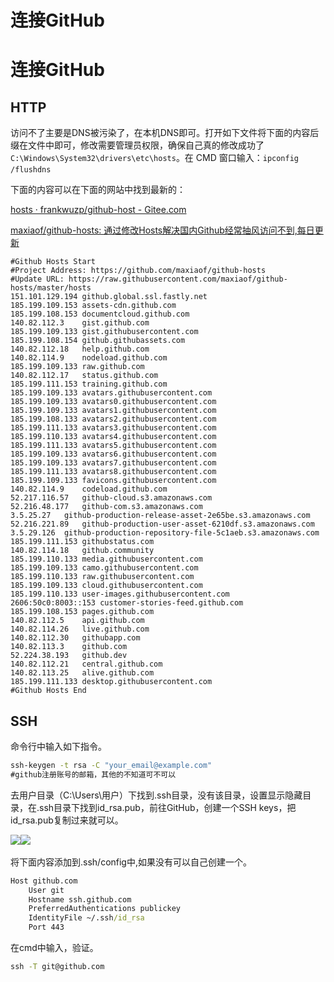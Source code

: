 # 连接GitHub

# 连接GitHub

## HTTP

访问不了主要是DNS被污染了，在本机DNS即可。打开如下文件将下面的内容后缀在文件中即可，修改需要管理员权限，确保自己真的修改成功了`C:\Windows\System32\drivers\etc\hosts`​。在 CMD 窗口输入：`ipconfig /flushdns`​

下面的内容可以在下面的网站中找到最新的：

[hosts · frankwuzp/github-host - Gitee.com](https://gitee.com/frankwuzp/github-host/blob/main/hosts)

[maxiaof/github-hosts: 通过修改Hosts解决国内Github经常抽风访问不到,每日更新](https://github.com/maxiaof/github-hosts)

```shell
#Github Hosts Start
#Project Address: https://github.com/maxiaof/github-hosts
#Update URL: https://raw.githubusercontent.com/maxiaof/github-hosts/master/hosts
151.101.129.194	github.global.ssl.fastly.net
185.199.109.153	assets-cdn.github.com
185.199.108.153	documentcloud.github.com
140.82.112.3	gist.github.com
185.199.109.133	gist.githubusercontent.com
185.199.108.154	github.githubassets.com
140.82.112.18	help.github.com
140.82.114.9	nodeload.github.com
185.199.109.133	raw.github.com
140.82.112.17	status.github.com
185.199.111.153	training.github.com
185.199.109.133	avatars.githubusercontent.com
185.199.109.133	avatars0.githubusercontent.com
185.199.109.133	avatars1.githubusercontent.com
185.199.108.133	avatars2.githubusercontent.com
185.199.111.133	avatars3.githubusercontent.com
185.199.110.133	avatars4.githubusercontent.com
185.199.111.133	avatars5.githubusercontent.com
185.199.109.133	avatars6.githubusercontent.com
185.199.109.133	avatars7.githubusercontent.com
185.199.111.133	avatars8.githubusercontent.com
185.199.109.133	favicons.githubusercontent.com
140.82.114.9	codeload.github.com
52.217.116.57	github-cloud.s3.amazonaws.com
52.216.48.177	github-com.s3.amazonaws.com
3.5.25.27	github-production-release-asset-2e65be.s3.amazonaws.com
52.216.221.89	github-production-user-asset-6210df.s3.amazonaws.com
3.5.29.126	github-production-repository-file-5c1aeb.s3.amazonaws.com
185.199.111.153	githubstatus.com
140.82.114.18	github.community
185.199.110.133	media.githubusercontent.com
185.199.109.133	camo.githubusercontent.com
185.199.110.133	raw.githubusercontent.com
185.199.109.133	cloud.githubusercontent.com
185.199.110.133	user-images.githubusercontent.com
2606:50c0:8003::153	customer-stories-feed.github.com
185.199.108.153	pages.github.com
140.82.112.5	api.github.com
140.82.114.26	live.github.com
140.82.112.30	githubapp.com
140.82.113.3	github.com
52.224.38.193	github.dev
140.82.112.21	central.github.com
140.82.113.25	alive.github.com
185.199.111.133	desktop.githubusercontent.com
#Github Hosts End
```

## SSH

命令行中输入如下指令。

```cmd
ssh-keygen -t rsa -C "your_email@example.com"
#github注册账号的邮箱，其他的不知道可不可以
```

去用户目录（C:\\Users\\用户）下找到.ssh目录，没有该目录，设置显示隐藏目录，在.ssh目录下找到id_rsa.pub，前往GitHub，创建一个SSH keys，把id_rsa.pub复制过来就可以。

​![](https://cdn.jsdelivr.net/gh/yinxiangkai/ImageBed@main/202403281530899.png)![](https://cdn.jsdelivr.net/gh/yinxiangkai/ImageBed@main/202403281530228.png)​

将下面内容添加到.ssh/config中,如果没有可以自己创建一个。

```cmd
Host github.com
    User git
    Hostname ssh.github.com
    PreferredAuthentications publickey
    IdentityFile ~/.ssh/id_rsa
    Port 443
```

在cmd中输入，验证。

```cmd
ssh -T git@github.com
```

‍

‍

